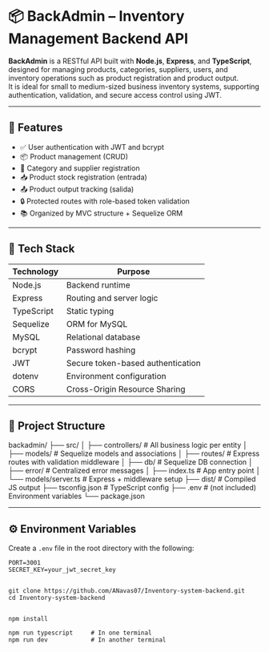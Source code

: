 # 📦 BackAdmin – Inventory Management Backend API

**BackAdmin** is a RESTful API built with **Node.js**, **Express**, and **TypeScript**, designed for managing products, categories, suppliers, users, and inventory operations such as product registration and product output.  
It is ideal for small to medium-sized business inventory systems, supporting authentication, validation, and secure access control using JWT.

---

## 🚀 Features

- ✅ User authentication with JWT and bcrypt
- 📦 Product management (CRUD)
- 🧾 Category and supplier registration
- 📥 Product stock registration (entrada)
- 📤 Product output tracking (salida)
- 🔒 Protected routes with role-based token validation
- 📚 Organized by MVC structure + Sequelize ORM

---

## 🧠 Tech Stack

| Technology   | Purpose                           |
|--------------|-----------------------------------|
| Node.js      | Backend runtime                   |
| Express      | Routing and server logic          |
| TypeScript   | Static typing                     |
| Sequelize    | ORM for MySQL                     |
| MySQL        | Relational database               |
| bcrypt       | Password hashing                  |
| JWT          | Secure token-based authentication |
| dotenv       | Environment configuration         |
| CORS         | Cross-Origin Resource Sharing     |

---

## 📂 Project Structure

backadmin/
├── src/
│ ├── controllers/ # All business logic per entity
│ ├── models/ # Sequelize models and associations
│ ├── routes/ # Express routes with validation middleware
│ ├── db/ # Sequelize DB connection
│ ├── error/ # Centralized error messages
│ ├── index.ts # App entry point
│ └── models/server.ts # Express + middleware setup
├── dist/ # Compiled JS output
├── tsconfig.json # TypeScript config
├── .env # (not included) Environment variables
└── package.json



---

## ⚙️ Environment Variables

Create a `.env` file in the root directory with the following:

```env
PORT=3001
SECRET_KEY=your_jwt_secret_key


git clone https://github.com/ANavas07/Inventory-system-backend.git
cd Inventory-system-backend


npm install

npm run typescript     # In one terminal
npm run dev            # In another terminal

